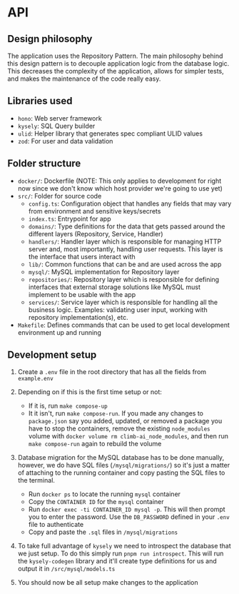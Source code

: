 # API

## Design philosophy

The application uses the Repository Pattern. The main philosophy behind this design pattern is to decouple application logic from the database logic. This decreases the complexity of the application, allows for simpler tests, and makes the maintenance of the code really easy.

## Libraries used

- `hono`: Web server framework
- `kysely`: SQL Query builder
- `ulid`: Helper library that generates spec compliant ULID values
- `zod`: For user and data validation

## Folder structure

- `docker/`: Dockerfile (NOTE: This only applies to development for right now since we don't know which host provider we're going to use yet)
- `src/`: Folder for source code
  - `config.ts`: Configuration object that handles any fields that may vary from environment and sensitive keys/secrets
  - `index.ts`: Entrypoint for app
  - `domains/`: Type definitions for the data that gets passed around the different layers (Repository, Service, Handler)
  - `handlers/`: Handler layer which is responsible for managing HTTP server and, most importantly, handling user requests. This layer is the interface that users interact with
  - `lib/`: Common functions that can be and are used across the app
  - `mysql/`: MySQL implementation for Repository layer
  - `repositories/`: Repository layer which is responsible for defining interfaces that external storage solutions like MySQL must implement to be usable with the app
  - `services/`: Service layer which is responsible for handling all the business logic. Examples: validating user input, working with repository implementation(s), etc.
- `Makefile`: Defines commands that can be used to get local development environment up and running

## Development setup

1. Create a `.env` file in the root directory that has all the fields from `example.env`
2. Depending on if this is the first time setup or not:

   - If it is, run `make compose-up`
   - It it isn't, run `make compose-run`. If you made any changes to `package.json` say you added, updated, or removed a package you have to stop the containers, remove the existing `node_modules` volume with `docker volume rm climb-ai_node_modules`, and then run `make compose-run` again to rebuild the volume

3. Database migration for the MySQL database has to be done manually, however, we do have SQL files (`/mysql/migrations/`) so it's just a matter of attaching to the running container and copy pasting the SQL files to the terminal.
   - Run `docker ps` to locate the running `mysql` container
   - Copy the `CONTAINER ID` for the `mysql` container
   - Run `docker exec -ti CONTAINER_ID mysql -p`. This will then prompt you to enter the password. Use the `DB_PASSWORD` defined in your `.env` file to authenticate
   - Copy and paste the `.sql` files in `/mysql/migrations`
4. To take full advantage of `kysely` we need to introspect the database that we just setup. To do this simply run `pnpm run introspect`. This will run the `kysely-codegen` library and it'll create type definitions for us and output it in `/src/mysql/models.ts`
5. You should now be all setup make changes to the application

